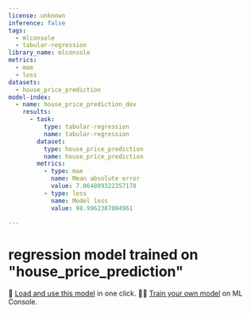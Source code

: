 ```yaml
---
license: unknown
inference: false
tags:
  - mlconsole
  - tabular-regression
library_name: mlconsole
metrics:
  - mae
  - loss
datasets:
  - house_price_prediction
model-index:
  - name: house_price_prediction_dev
    results:
      - task:
          type: tabular-regression
          name: tabular-regression
        dataset:
          type: house_price_prediction
          name: house_price_prediction
        metrics:
          - type: mae
            name: Mean absolute error
            value: 7.064809322357178
          - type: loss
            name: Model loss
            value: 98.9962387084961

---
```


# regression model trained on "house_price_prediction"
🤖 [Load and use this model](https://mlconsole.com/model/hf/halflings/house_price_prediction_dev) in one click.
🧑‍💻 [Train your own model](https://mlconsole.com) on ML Console.

